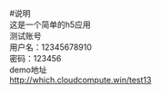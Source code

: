 #说明    
这是一个简单的h5应用    
测试账号    
用户名：12345678910    
密码：123456    
demo地址    
http://which.cloudcompute.win/test13    